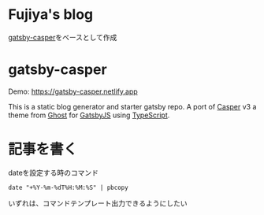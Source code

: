 # Fujiya's blog

[gatsby-casper](https://github.com/scttcper/gatsby-casper)をベースとして作成

# gatsby-casper

Demo: https://gatsby-casper.netlify.app

This is a static blog generator and starter gatsby repo. A port of [Casper](https://github.com/TryGhost/Casper) v3 a theme from [Ghost](https://ghost.org/) for [GatsbyJS](https://www.gatsbyjs.org/) using [TypeScript](https://www.typescriptlang.org/).

# 記事を書く

dateを設定する時のコマンド

```
date "+%Y-%m-%dT%H:%M:%S" | pbcopy
```

いずれは、コマンドテンプレート出力できるようにしたい